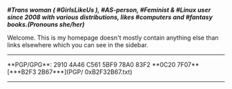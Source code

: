 <!DOCTYPE html>
<html>
<head>
<meta charset="UTF-8" />
<!-- <meta http-equiv="refresh" content="60" /> -->
<meta name="description" content="The real index page without iframe." />
<meta name="author" content="Mikaela Suomalainen" />
<link rel="canonical" href="https://mkaysi.github.io/index.real.html">
<title>Index</title>
<link rel="stylesheet" type="text/css" href="css.css" />
</head>
<body>

***#Trans woman ( #GirlsLikeUs ), #AS-person, #Feminist & #Linux user since 2008 with various distributions, likes #computers and #fantasy books.(Pronouns she/her)***



Welcome. This is my homepage doesn't mostly contain anything else than 
links elsewhere which you can see in the sidebar.

<hr/>
**PGP/GPG**: 2910 4A46 C561 5BF9 78A0  83F2 **0C20 7F07** [***B2F3 2B67***](PGP/
0xB2F32B67.txt)
<hr/>
</body>
</html>
<!-- vim : set ft=markdown-->

